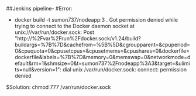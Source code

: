 ##Jenkins pipeline-
#Error:
+ docker build -t sumon737/nodeapp:3 .
Got permission denied while trying to connect to the Docker daemon socket at unix:///var/run/docker.sock: Post "http://%2Fvar%2Frun%2Fdocker.sock/v1.24/build?buildargs=%7B%7D&cachefrom=%5B%5D&cgroupparent=&cpuperiod=0&cpuquota=0&cpusetcpus=&cpusetmems=&cpushares=0&dockerfile=dockerfile&labels=%7B%7D&memory=0&memswap=0&networkmode=default&rm=1&shmsize=0&t=sumon737%2Fnodeapp%3A3&target=&ulimits=null&version=1": dial unix /var/run/docker.sock: connect: permission denied

$Solution:
chmod 777 /var/run/docker.sock

